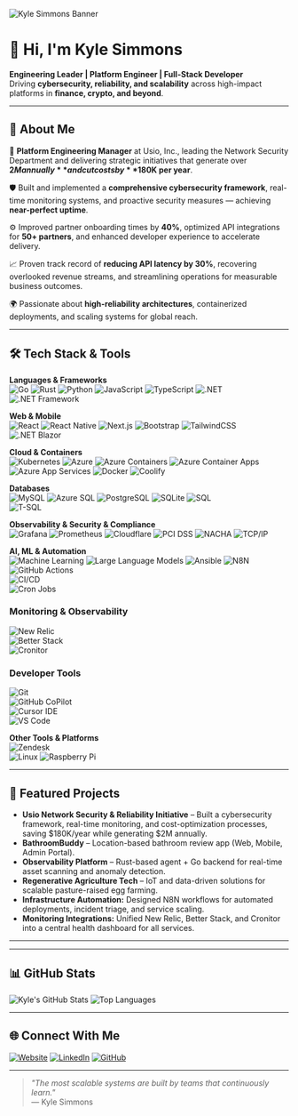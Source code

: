 <!-- Banner -->
![Kyle Simmons Banner](https://via.placeholder.com/1200x300.png?text=Kyle+Simmons+%7C+Engineering+Leader+%26+Platform+Engineer)

# 👋 Hi, I'm Kyle Simmons

**Engineering Leader | Platform Engineer | Full-Stack Developer**  
Driving **cybersecurity, reliability, and scalability** across high-impact platforms in **finance, crypto, and beyond**.

---

## 🚀 About Me
💼 **Platform Engineering Manager** at Usio, Inc., leading the Network Security Department and delivering strategic initiatives that generate over **$2M annually** and cut costs by **$180K per year**.  

🛡️ Built and implemented a **comprehensive cybersecurity framework**, real-time monitoring systems, and proactive security measures — achieving **near-perfect uptime**.  

⚙️ Improved partner onboarding times by **40%**, optimized API integrations for **50+ partners**, and enhanced developer experience to accelerate delivery.  

📈 Proven track record of **reducing API latency by 30%**, recovering overlooked revenue streams, and streamlining operations for measurable business outcomes.  

🌍 Passionate about **high-reliability architectures**, containerized deployments, and scaling systems for global reach.

---

## 🛠️ Tech Stack & Tools

**Languages & Frameworks**  
![Go](https://img.shields.io/badge/Go-00ADD8?style=for-the-badge&logo=go&logoColor=white)
![Rust](https://img.shields.io/badge/Rust-000000?style=for-the-badge&logo=rust&logoColor=white)
![Python](https://img.shields.io/badge/Python-3670A0?style=for-the-badge&logo=python&logoColor=ffdd54)
![JavaScript](https://img.shields.io/badge/JavaScript-F7DF1E?style=for-the-badge&logo=javascript&logoColor=black)
![TypeScript](https://img.shields.io/badge/TypeScript-3178C6?style=for-the-badge&logo=typescript&logoColor=white)
![.NET](https://img.shields.io/badge/.NET-5C2D91?style=for-the-badge&logo=.net&logoColor=white)
![.NET Framework](https://img.shields.io/badge/.NET_Framework-5C2D91?style=for-the-badge&logo=.net&logoColor=white)

**Web & Mobile**  
![React](https://img.shields.io/badge/React-20232A?style=for-the-badge&logo=react&logoColor=61DAFB)
![React Native](https://img.shields.io/badge/React_Native-20232A?style=for-the-badge&logo=react&logoColor=61DAFB)
![Next.js](https://img.shields.io/badge/Next.js-000000?style=for-the-badge&logo=nextdotjs&logoColor=white)
![Bootstrap](https://img.shields.io/badge/Bootstrap-563D7C?style=for-the-badge&logo=bootstrap&logoColor=white)
![TailwindCSS](https://img.shields.io/badge/Tailwind_CSS-38B2AC?style=for-the-badge&logo=tailwind-css&logoColor=white)
![.NET Blazor](https://img.shields.io/badge/Blazor-5C2D91?style=for-the-badge&logo=blazor&logoColor=white)

**Cloud & Containers**  
![Kubernetes](https://img.shields.io/badge/Kubernetes-326CE5?style=for-the-badge&logo=kubernetes&logoColor=white)
![Azure](https://img.shields.io/badge/Azure-0072C6?style=for-the-badge&logo=microsoftazure&logoColor=white)
![Azure Containers](https://img.shields.io/badge/Azure_Containers-0072C6?style=for-the-badge&logo=microsoftazure&logoColor=white)
![Azure Container Apps](https://img.shields.io/badge/Azure_Container_Apps-0072C6?style=for-the-badge&logo=microsoftazure&logoColor=white)
![Azure App Services](https://img.shields.io/badge/Azure_App_Services-0072C6?style=for-the-badge&logo=microsoftazure&logoColor=white)
![Docker](https://img.shields.io/badge/Docker-2496ED?style=for-the-badge&logo=docker&logoColor=white)
![Coolify](https://img.shields.io/badge/Coolify-161B22?style=for-the-badge&logo=docker&logoColor=white)

**Databases**  
![MySQL](https://img.shields.io/badge/MySQL-005C84?style=for-the-badge&logo=mysql&logoColor=white)
![Azure SQL](https://img.shields.io/badge/Azure_SQL-0072C6?style=for-the-badge&logo=microsoftsqlserver&logoColor=white)
![PostgreSQL](https://img.shields.io/badge/PostgreSQL-336791?style=for-the-badge&logo=postgresql&logoColor=white)
![SQLite](https://img.shields.io/badge/SQLite-003B57?style=for-the-badge&logo=sqlite&logoColor=white)
![SQL](https://img.shields.io/badge/SQL-003B57?style=for-the-badge&logo=sqlite&logoColor=white)  
![T-SQL](https://img.shields.io/badge/T--SQL-CC2927?style=for-the-badge&logo=microsoftsqlserver&logoColor=white)  

**Observability & Security & Compliance**  
![Grafana](https://img.shields.io/badge/Grafana-F46800?style=for-the-badge&logo=grafana&logoColor=white)
![Prometheus](https://img.shields.io/badge/Prometheus-E6522C?style=for-the-badge&logo=prometheus&logoColor=white)
![Cloudflare](https://img.shields.io/badge/Cloudflare-F38020?style=for-the-badge&logo=cloudflare&logoColor=white)
![PCI DSS](https://img.shields.io/badge/PCI_DSS_Compliance-003366?style=for-the-badge&logo=security&logoColor=white)
![NACHA](https://img.shields.io/badge/NACHA_Compliance-003366?style=for-the-badge&logo=security&logoColor=white)
![TCP/IP](https://img.shields.io/badge/TCP%2FIP-003366?style=for-the-badge&logo=internetexplorer&logoColor=white)

**AI, ML & Automation**  
![Machine Learning](https://img.shields.io/badge/Machine_Learning-102230?style=for-the-badge&logo=ai&logoColor=white)
![Large Language Models](https://img.shields.io/badge/LLM_AI-102230?style=for-the-badge&logo=ai&logoColor=white)
![Ansible](https://img.shields.io/badge/Ansible-EE0000?style=for-the-badge&logo=ansible&logoColor=white)
![N8N](https://img.shields.io/badge/n8n-EA4C89?style=for-the-badge&logo=n8n&logoColor=white)  
![GitHub Actions](https://img.shields.io/badge/GitHub%20Actions-2088FF?style=for-the-badge&logo=githubactions&logoColor=white)  
![CI/CD](https://img.shields.io/badge/CI%2FCD-FF6C37?style=for-the-badge&logo=gitlab&logoColor=white)  
![Cron Jobs](https://img.shields.io/badge/Cron%20Jobs-6DB33F?style=for-the-badge&logo=linux&logoColor=white)  

### Monitoring & Observability  
![New Relic](https://img.shields.io/badge/New%20Relic-008C99?style=for-the-badge&logo=newrelic&logoColor=white)  
![Better Stack](https://img.shields.io/badge/Better%20Stack-000000?style=for-the-badge&logo=betterstack&logoColor=white)  
![Cronitor](https://img.shields.io/badge/Cronitor-2E7D32?style=for-the-badge&logo=cron&logoColor=white)  

### Developer Tools  
![Git](https://img.shields.io/badge/Git-F05032?style=for-the-badge&logo=git&logoColor=white)  
![GitHub CoPilot](https://img.shields.io/badge/GitHub%20Copilot-000000?style=for-the-badge&logo=githubcopilot&logoColor=white)  
![Cursor IDE](https://img.shields.io/badge/Cursor%20IDE-5E5E5E?style=for-the-badge&logo=visualstudiocode&logoColor=white)  
![VS Code](https://img.shields.io/badge/VS%20Code-007ACC?style=for-the-badge&logo=visualstudiocode&logoColor=white)  

**Other Tools & Platforms**  
![Zendesk](https://img.shields.io/badge/Zendesk-03363D?style=for-the-badge&logo=zendesk&logoColor=white)  
![Linux](https://img.shields.io/badge/Linux-FCC624?style=for-the-badge&logo=linux&logoColor=black)
![Raspberry Pi](https://img.shields.io/badge/Raspberry_Pi-A22846?style=for-the-badge&logo=raspberrypi&logoColor=white)

---

## 📌 Featured Projects
- **Usio Network Security & Reliability Initiative** – Built a cybersecurity framework, real-time monitoring, and cost-optimization processes, saving $180K/year while generating $2M annually.  
- **BathroomBuddy** – Location-based bathroom review app (Web, Mobile, Admin Portal).  
- **Observability Platform** – Rust-based agent + Go backend for real-time asset scanning and anomaly detection.  
- **Regenerative Agriculture Tech** – IoT and data-driven solutions for scalable pasture-raised egg farming.
- **Infrastructure Automation:** Designed N8N workflows for automated deployments, incident triage, and service scaling.
- **Monitoring Integrations:** Unified New Relic, Better Stack, and Cronitor into a central health dashboard for all services.

---

---
## 📊 GitHub Stats
![Kyle's GitHub Stats](https://github-readme-stats.vercel.app/api?username=Rockhelljumper&show_icons=true&theme=radical)
![Top Languages](https://github-readme-stats.vercel.app/api/top-langs/?username=Rockhelljumper&layout=compact&theme=radical)

---

## 🌐 Connect With Me
[![Website](https://img.shields.io/badge/Website-kylesimmons.tech-blue?style=for-the-badge&logo=google-chrome&logoColor=white)](https://kylesimmons.tech)
[![LinkedIn](https://img.shields.io/badge/LinkedIn-Kyle%20Simmons-blue?style=for-the-badge&logo=linkedin&logoColor=white)](https://www.linkedin.com/in/kyle-simmons19478/)
[![GitHub](https://img.shields.io/badge/GitHub-Rockhelljumper-black?style=for-the-badge&logo=github&logoColor=white)](https://github.com/Rockhelljumper)

---

> _"The most scalable systems are built by teams that continuously learn."_  
— Kyle Simmons

